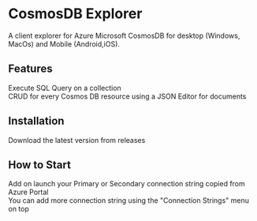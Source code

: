 
# CosmosDB Explorer

A client explorer for Azure Microsoft CosmosDB for desktop (Windows, MacOs) and Mobile (Android,iOS).

## Features

Execute SQL Query on a collection\
CRUD for every Cosmos DB resource using a JSON Editor for documents

## Installation

Download the latest version from releases

## How to Start

Add  on launch your Primary or Secondary connection string copied from Azure Portal\
You can add more connection string using the "Connection Strings" menu on top
